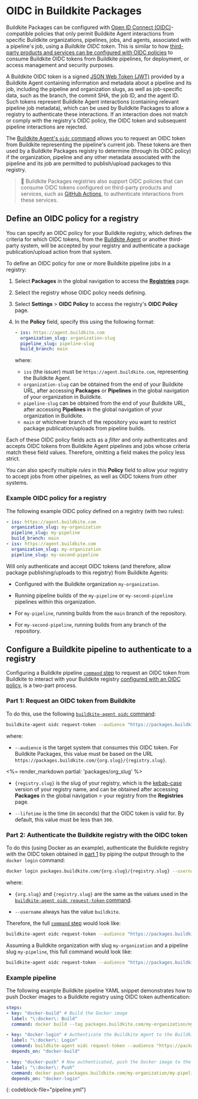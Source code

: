 # OIDC in Buildkite Packages

Buildkite Packages can be configured with [Open ID Connect (OIDC)](https://openid.net/developers/how-connect-works/)-compatible policies that only permit Buildkite Agent interactions from specific Buildkite organizations, pipelines, jobs, and agents, associated with a pipeline's job, using a _Buildkite OIDC token_. This is similar to how [third-party products and services can be configured with OIDC policies](/docs/pipelines/security/oidc) to consume Buildkite OIDC tokens from Buildkite pipelines, for deployment, or access management and security purposes.

A Buildkite OIDC token is a signed [JSON Web Token (JWT)](https://jwt.io/) provided by a Buildkite Agent containing information and metadata about a pipeline and its job, including the pipeline and organization slugs, as well as job-specific data, such as the branch, the commit SHA, the job ID, and the agent ID. Such tokens represent Buildkite Agent interactions (containing relevant pipeline job metadata), which can be used by Buildkite Packages to allow a registry to authenticate these interactions. If an interaction does not match or comply with the registry's OIDC policy, the OIDC token and subsequent pipeline interactions are rejected.

The [Buildkite Agent's `oidc` command](/docs/agent/v3/cli-oidc) allows you to request an OIDC token from Buildkite representing the pipeline's current job. These tokens are then used by a Buildkite Packages registry to determine (through its OIDC policy) if the organization, pipeline and any other metadata associated with the pipeline and its job are permitted to publish/upload packages to this registry.

> 📘
> Buildkite Packages registries also support OIDC policies that can consume OIDC tokens configured on third-party products and services, such as [GitHub Actions](https://github.com/features/actions), to authenticate interactions from these services.

## Define an OIDC policy for a registry

You can specify an OIDC policy for your Buildkite registry, which defines the criteria for which OIDC tokens, from the [Buildkite Agent](/docs/agent/v3/cli-oidc) or another third-party system, will be accepted by your registry and authenticate a package publication/upload action from that system.

To define an OIDC policy for one or more Buildkite pipeline jobs in a registry:

1. Select **Packages** in the global navigation to access the [**Registries**](https://buildkite.com/organizations/~/packages) page.

1. Select the registry whose OIDC policy needs defining.

1. Select **Settings** > **OIDC Policy** to access the registry's **OIDC Policy** page.

1. In the **Policy** field, specify this using the following format:

    ```yaml
    - iss: https://agent.buildkite.com
      organization_slug: organization-slug
      pipeline_slug: pipeline-slug
      build_branch: main
    ```

    where:
    * `iss` (the issuer) must be `https://agent.buildkite.com`, representing the Buildkite Agent.
    * `organization-slug` can be obtained from the end of your Buildkite URL, after accessing **Packages** or **Pipelines** in the global navigation of your organization in Buildkite.
    * `pipeline-slug` can be obtained from the end of your Buildkite URL, after accessing **Pipelines** in the global navigation of your organization in Buildkite.
    * `main` or whichever branch of the repository you want to restrict package publication/uploads from pipeline builds.

Each of these OIDC policy fields acts as a _filter_ and only authenticates and accepts OIDC tokens from Buildkite Agent pipelines and jobs whose criteria match these field values. Therefore, omitting a field makes the policy less strict.

You can also specify multiple _rules_ in this **Policy** field to allow your registry to accept jobs from other pipelines, as well as OIDC tokens from other systems.

### Example OIDC policy for a registry

The following example OIDC policy defined on a registry (with two rules):

```yaml
- iss: https://agent.buildkite.com
  organization_slug: my-organization
  pipeline_slug: my-pipeline
  build_branch: main
- iss: https://agent.buildkite.com
  organization_slug: my-organization
  pipeline_slug: my-second-pipeline
```

Will only authenticate and accept OIDC tokens (and therefore, allow package publishing/uploads to this registry) from Buildkite Agents:

- Configured with the Buildkite organization `my-organization`.

- Running pipeline builds of the `my-pipeline` or `my-second-pipeline` pipelines within this organization.

- For `my-pipeline`, running builds from the `main` branch of the repository.

- For `my-second-pipeline`, running builds from any branch of the repository.

## Configure a Buildkite pipeline to authenticate to a registry

Configuring a Buildkite pipeline [`command` step](/docs/pipelines/command-step) to request an OIDC token from Buildkite to interact with your Buildkite registry [configured with an OIDC policy](#define-an-oidc-policy-for-a-registry), is a two-part process.

### Part 1: Request an OIDC token from Buildkite

To do this, use the following [`buildkite-agent oidc` command](/docs/agent/v3/cli-oidc):

```bash
buildkite-agent oidc request-token --audience "https://packages.buildkite.com/{org.slug}/{registry.slug}" --lifetime 300
```

where:

- `--audience` is the target system that consumes this OIDC token. For Buildkite Packages, this value must be based on the URL `https://packages.buildkite.com/{org.slug}/{registry.slug}`.

<%= render_markdown partial: 'packages/org_slug' %>

- `{registry.slug}` is the slug of your registry, which is the [kebab-case](https://en.wikipedia.org/wiki/Letter_case#Kebab_case) version of your registry name, and can be obtained after accessing **Packages** in the global navigation > your registry from the **Registries** page.

- `--lifetime` is the time (in seconds) that the OIDC token is valid for. By default, this value must be less than `300`.

### Part 2: Authenticate the Buildkite registry with the OIDC token

To do this (using Docker as an example), authenticate the Buildkite registry with the OIDC token obtained in [part 1](#configure-a-buildkite-pipeline-to-authenticate-to-a-registry-part-1-request-an-oidc-token-from-buildkite) by piping the output through to the `docker login` command:

```bash
docker login packages.buildkite.com/{org.slug}/{registry.slug} --username buildkite --password-stdin
```

where:

- `{org.slug}` and `{registry.slug}` are the same as the values used in the [`buildkite-agent oidc request-token` command](#configure-a-buildkite-pipeline-to-authenticate-to-a-registry-part-1-request-an-oidc-token-from-buildkite).

- `--username` always has the value `buildkite`.

Therefore, the full [`command` step](/docs/pipelines/command-step) would look like:

```bash
buildkite-agent oidc request-token --audience "https://packages.buildkite.com/{org.slug}/{registry.slug}" --lifetime 300 | docker login packages.buildkite.com/{org.slug}/{registry.slug} --username buildkite --password-stdin
```

Assuming a Buildkite organization with slug `my-organization` and a pipeline slug `my-pipeline`, this full command would look like:

```bash
buildkite-agent oidc request-token --audience "https://packages.buildkite.com/my-organization/my-pipeline" --lifetime 300 | docker login packages.buildkite.com/my-organization/my-pipeline --username buildkite --password-stdin
```

### Example pipeline

The following example Buildkite pipeline YAML snippet demonstrates how to push Docker images to a Buildkite registry using OIDC token authentication:

```yml
steps:
- key: "docker-build" # Build the Docker image
  label: "\:docker\: Build"
  command: docker build --tag packages.buildkite.com/my-organization/my-pipeline/my-image:latest .

- key: "docker-login" # Authenticate the Buildkite Agent to the Buildkite Packages registry using an OIDC token
  label: "\:docker\: Login"
  command: buildkite-agent oidc request-token --audience "https://packages.buildkite.com/my-organization/my-pipeline" --lifetime 300 | docker login packages.buildkite.com/my-organization/my-pipeline --username buildkite --password-stdin
  depends_on: "docker-build"

- key: "docker-push" # Now authenticated, push the Docker image to the registry
  label: "\:docker\: Push"
  command: docker push packages.buildkite.com/my-organization/my-pipeline/my-pipeline/my-image:latest
  depends_on: "docker-login"

```
{: codeblock-file="pipeline.yml"}
